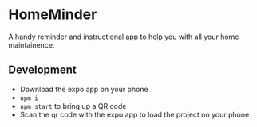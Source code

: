 # HomeMinder

A handy reminder and instructional app to help you with all your home maintainence. 

## Development

- Download the expo app on your phone
- `npm i`
- `npm start` to bring up a QR code
- Scan the qr code with the expo app to load the project on your phone
